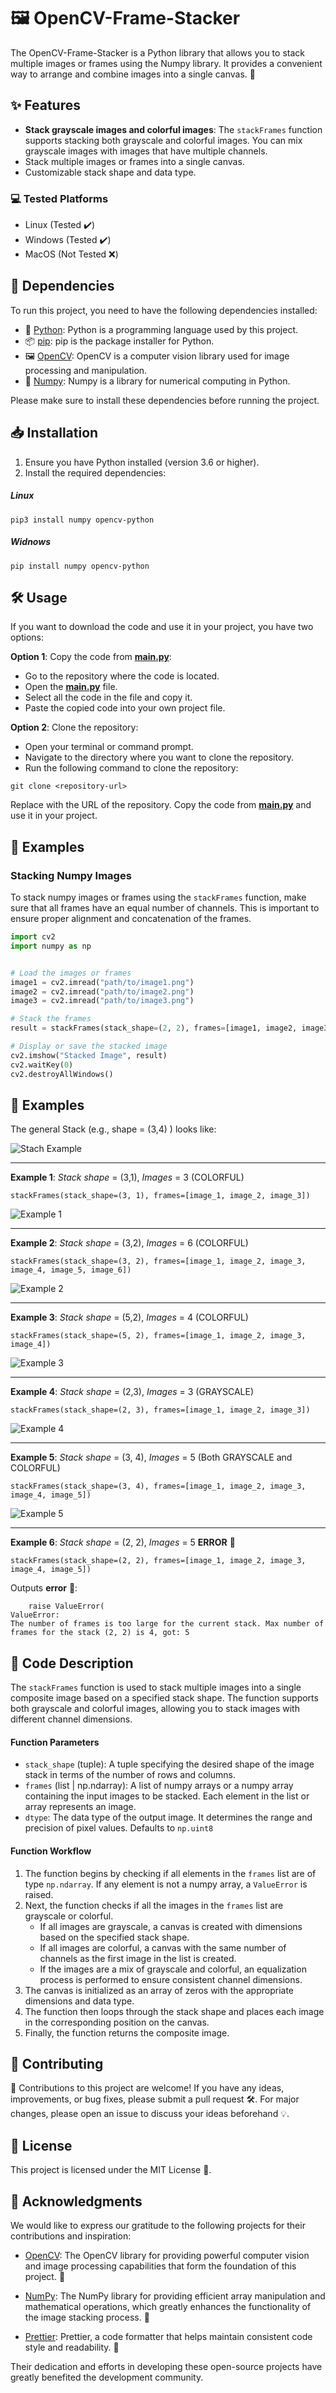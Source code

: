 # 🖼️ OpenCV-Frame-Stacker

The OpenCV-Frame-Stacker is a Python library that allows you to stack multiple images or frames using the Numpy library. It provides a convenient way to arrange and combine images into a single canvas. 📸

## :sparkles: Features

- **Stack grayscale images and colorful images**: 
The `stackFrames` function supports stacking both grayscale and colorful images. You can mix grayscale images with images that have multiple channels.
-   Stack multiple images or frames into a single canvas.
-   Customizable stack shape and data type.

### :computer: Tested Platforms

-   Linux (Tested ✔️)
-   Windows (Tested ✔️)
-   MacOS (Not Tested ❌)

## :link: Dependencies

To run this project, you need to have the following dependencies installed:

-   🐍 [Python](https://www.python.org/downloads/): Python is a programming language used by this project.
-   📦 [pip](https://pip.pypa.io/en/stable/): pip is the package installer for Python.
-   🖼️ [OpenCV](https://opencv.org/): OpenCV is a computer vision library used for image processing and manipulation.
-   🧮 [Numpy](https://numpy.org/): Numpy is a library for numerical computing in Python.

Please make sure to install these dependencies before running the project.

## :inbox_tray: Installation

1. Ensure you have Python installed (version 3.6 or higher).
2. Install the required dependencies:

##### Linux

```shell
pip3 install numpy opencv-python
```

##### Widnows

```shell
pip install numpy opencv-python
```

## :hammer_and_wrench: Usage

If you want to download the code and use it in your project, you have two options:

**Option 1**: Copy the code from **[main.py](./main.py)**:

-   Go to the repository where the code is located.
-   Open the **[main.py](./main.py)** file.
-   Select all the code in the file and copy it.
-   Paste the copied code into your own project file.

**Option 2**: Clone the repository:

-   Open your terminal or command prompt.
-   Navigate to the directory where you want to clone the repository.
-   Run the following command to clone the repository:

```shell
git clone <repository-url>
```

Replace <repository-url> with the URL of the repository.
Copy the code from **[main.py](./main.py)** and use it in your project.




## :page_with_curl: Examples

### Stacking Numpy Images

To stack numpy images or frames using the `stackFrames` function, make sure that all frames have an equal number of channels. This is important to ensure proper alignment and concatenation of the frames.

```python
import cv2
import numpy as np


# Load the images or frames
image1 = cv2.imread("path/to/image1.png")
image2 = cv2.imread("path/to/image2.png")
image3 = cv2.imread("path/to/image3.png")

# Stack the frames
result = stackFrames(stack_shape=(2, 2), frames=[image1, image2, image3])

# Display or save the stacked image
cv2.imshow("Stacked Image", result)
cv2.waitKey(0)
cv2.destroyAllWindows()
```


## :page_with_curl: Examples

The general Stack (e.g., shape = (3,4) ) looks like:

<img src="./images/Stack_example.png" alt="Stach Example">

---

**Example 1**: _Stack shape_ = (3,1), _Images_ = 3 (COLORFUL)

```shell
stackFrames(stack_shape=(3, 1), frames=[image_1, image_2, image_3])
```

<img src="./images/example_1.png" alt="Example 1">

---

**Example 2**: _Stack shape_ = (3,2), _Images_ = 6 (COLORFUL)

```shell
stackFrames(stack_shape=(3, 2), frames=[image_1, image_2, image_3, image_4, image_5, image_6])
```

<img src="./images/example_2.png" alt="Example 2">

---

**Example 3**: _Stack shape_ = (5,2), _Images_ = 4 (COLORFUL)

```shell
stackFrames(stack_shape=(5, 2), frames=[image_1, image_2, image_3, image_4])
```

<img src="./images/example_3.png" alt="Example 3">

---

**Example 4**: _Stack shape_ = (2,3), _Images_ = 3 (GRAYSCALE)

```shell
stackFrames(stack_shape=(2, 3), frames=[image_1, image_2, image_3])
```

<img src="./images/example_4.png" alt="Example 4">

---

**Example 5**: _Stack shape_ = (3, 4), _Images_ = 5 (Both GRAYSCALE and COLORFUL)

```shell
stackFrames(stack_shape=(3, 4), frames=[image_1, image_2, image_3, image_4, image_5])
```

<img src="./images/example_5.png" alt="Example 5">


---

**Example 6**: _Stack shape_ = (2, 2), _Images_ = 5 **ERROR** :stop_sign:

```shell
stackFrames(stack_shape=(2, 2), frames=[image_1, image_2, image_3, image_4, image_5])
```

Outputs **error** :stop_sign::
```shell
    raise ValueError(
ValueError: 
The number of frames is too large for the current stack. Max number of frames for the stack (2, 2) is 4, got: 5
```

## :page_with_curl: Code Description

The `stackFrames` function is used to stack multiple images into a single composite image based on a specified stack shape. The function supports both grayscale and colorful images, allowing you to stack images with different channel dimensions.

#### Function Parameters

- `stack_shape` (tuple): A tuple specifying the desired shape of the image stack in terms of the number of rows and columns.
- `frames` (list | np.ndarray): A list of numpy arrays or a numpy array containing the input images to be stacked. Each element in the list or array represents an image.
- `dtype`: The data type of the output image. It determines the range and precision of pixel values. Defaults to `np.uint8`

#### Function Workflow

1. The function begins by checking if all elements in the `frames` list are of type `np.ndarray`. If any element is not a numpy array, a `ValueError` is raised.
2. Next, the function checks if all the images in the `frames` list are grayscale or colorful.
   - If all images are grayscale, a canvas is created with dimensions based on the specified stack shape.
   - If all images are colorful, a canvas with the same number of channels as the first image in the list is created.
   - If the images are a mix of grayscale and colorful, an equalization process is performed to ensure consistent channel dimensions.
3. The canvas is initialized as an array of zeros with the appropriate dimensions and data type.
4. The function then loops through the stack shape and places each image in the corresponding position on the canvas.
5. Finally, the function returns the composite image.

## :raising_hand: Contributing

🙌 Contributions to this project are welcome! If you have any ideas, improvements, or bug fixes, please submit a pull request 🛠️. For major changes, please open an issue to discuss your ideas beforehand 💡.

## :scroll: License

This project is licensed under the MIT License 📜.

## :pray: Acknowledgments

We would like to express our gratitude to the following projects for their contributions and inspiration:

- [OpenCV](https://opencv.org/): The OpenCV library for providing powerful computer vision and image processing capabilities that form the foundation of this project. 🌟

- [NumPy](https://numpy.org/): The NumPy library for providing efficient array manipulation and mathematical operations, which greatly enhances the functionality of the image stacking process. 🌟

- [Prettier](https://prettier.io/): Prettier, a code formatter that helps maintain consistent code style and readability. 🌟

Their dedication and efforts in developing these open-source projects have greatly benefited the development community.
